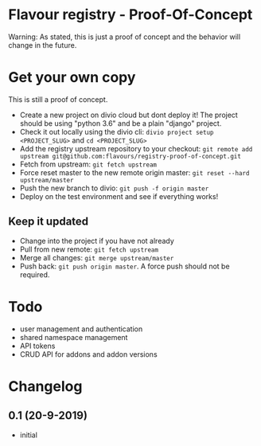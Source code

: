 
# Flavour registry - Proof-Of-Concept

Warning: As stated, this is just a proof of concept and the behavior will change in the future.


# Get your own copy

This is still a proof of concept. 

 * Create a new project on divio cloud but dont deploy it! The project should be using "python 3.6" and be a plain "django" project.
 * Check it out locally using the divio cli: `divio project setup <PROJECT_SLUG>` and `cd <PROJECT_SLUG>`
 * Add the registry upstream repository to your checkout: `git remote add upstream git@github.com:flavours/registry-proof-of-concept.git`
 * Fetch from upstream: `git fetch upstream`
 * Force reset master to the new remote origin master: `git reset --hard upstream/master`
 * Push the new branch to divio: `git push -f origin master`
 * Deploy on the test environment and see if everything works!

 ## Keep it updated

 * Change into the project if you have not already
 * Pull from new remote: `git fetch upstream`
 * Merge all changes: `git merge upstream/master`
 * Push back: `git push origin master`. A force push should not be required.

# Todo

* user management and authentication
* shared namespace management
* API tokens
* CRUD API for addons and addon versions

# Changelog

## 0.1 (20-9-2019)

* initial
